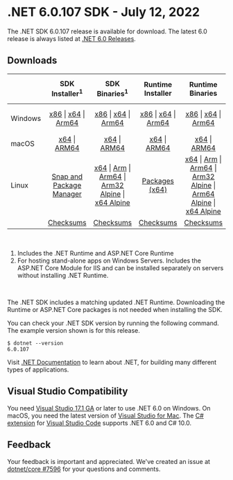 # .NET 6.0.107 SDK - July 12, 2022

The .NET SDK 6.0.107 release is available for download. The latest 6.0 release is always listed at [.NET 6.0 Releases](../README.md).

## Downloads

|           | SDK Installer<sup>1</sup>                        | SDK Binaries<sup>1</sup>                 | Runtime Installer                                        | Runtime Binaries                                 | ASP.NET Core Runtime           |Windows Desktop Runtime          |
| --------- | :------------------------------------------:     | :----------------------:                 | :---------------------------:                            | :-------------------------:                      | :-----------------:            | :-----------------:            |
| Windows   | [x86][dotnet-sdk-win-x86.exe] \| [x64][dotnet-sdk-win-x64.exe] \| [Arm64][dotnet-sdk-win-arm64.exe] | [x86][dotnet-sdk-win-x86.zip] \| [x64][dotnet-sdk-win-x64.zip] \|  [Arm64][dotnet-sdk-win-arm64.zip] | [x86][dotnet-runtime-win-x86.exe] \| [x64][dotnet-runtime-win-x64.exe] \| [Arm64][dotnet-runtime-win-arm64.exe] | [x86][dotnet-runtime-win-x86.zip] \| [x64][dotnet-runtime-win-x64.zip] \| [Arm64][dotnet-runtime-win-arm64.zip] | [x86][aspnetcore-runtime-win-x86.exe] \| [x64][aspnetcore-runtime-win-x64.exe] \|<br/> [Hosting Bundle][dotnet-hosting-win.exe]<sup>2</sup> | [x86][windowsdesktop-runtime-win-x86.exe] \| [x64][windowsdesktop-runtime-win-x64.exe] \| [Arm64][windowsdesktop-runtime-win-arm64.exe] |
| macOS     | [x64][dotnet-sdk-osx-x64.pkg] \| [ARM64][dotnet-sdk-osx-arm64.pkg] | [x64][dotnet-sdk-osx-x64.tar.gz] \| [ARM64][dotnet-sdk-osx-arm64.tar.gz]  | [x64][dotnet-runtime-osx-x64.pkg] \| [ARM64][dotnet-runtime-osx-arm64.pkg] | [x64][dotnet-runtime-osx-x64.tar.gz] \| [ARM64][dotnet-runtime-osx-arm64.tar.gz]| [x64][aspnetcore-runtime-osx-x64.tar.gz] \| [ARM64][aspnetcore-runtime-osx-arm64.tar.gz] | - |<sup>1</sup>
| Linux     |  [Snap and Package Manager](../install-linux.md)  | [x64][dotnet-sdk-linux-x64.tar.gz] \| [Arm][dotnet-sdk-linux-arm.tar.gz]  \| [Arm64][dotnet-sdk-linux-arm64.tar.gz] \| [Arm32 Alpine][dotnet-sdk-linux-musl-arm.tar.gz]  \| [x64 Alpine][dotnet-sdk-linux-musl-x64.tar.gz] | [Packages (x64)][linux-packages] | [x64][dotnet-runtime-linux-x64.tar.gz] \| [Arm][dotnet-runtime-linux-arm.tar.gz] \| [Arm64][dotnet-runtime-linux-arm64.tar.gz] \| [Arm32 Alpine][dotnet-runtime-linux-musl-arm.tar.gz] \| [Arm64 Alpine][dotnet-runtime-linux-musl-arm64.tar.gz] \| [x64 Alpine][dotnet-runtime-linux-musl-x64.tar.gz]  | [x64][aspnetcore-runtime-linux-x64.tar.gz]<sup>1</sup>  \| [Arm][aspnetcore-runtime-linux-arm.tar.gz]<sup>1</sup> \| [Arm64][aspnetcore-runtime-linux-arm64.tar.gz]<sup>1</sup> \| [x64 Alpine][aspnetcore-runtime-linux-musl-x64.tar.gz] | - | <sup>1</sup> |
|  | [Checksums][checksums-sdk]                             | [Checksums][checksums-sdk]                                      | [Checksums][checksums-runtime]                             | [Checksums][checksums-runtime]  | [Checksums][checksums-runtime]  | [Checksums][checksums-runtime]


</br>

1. Includes the .NET Runtime and ASP.NET Core Runtime
2. For hosting stand-alone apps on Windows Servers. Includes the ASP.NET Core Module for IIS and can be installed separately on servers without installing .NET Runtime.

</br>

The .NET SDK includes a matching updated .NET Runtime. Downloading the Runtime or ASP.NET Core packages is not needed when installing the SDK.

You can check your .NET SDK version by running the following command. The example version shown is for this release.

```console
$ dotnet --version
6.0.107
```

Visit [.NET Documentation](https://learn.microsoft.com/dotnet/core/) to learn about .NET, for building many different types of applications.

## Visual Studio Compatibility

You need [Visual Studio 17.1 GA](https://visualstudio.microsoft.com) or later to use .NET 6.0 on Windows. On macOS, you need the latest version of [Visual Studio for Mac](https://visualstudio.microsoft.com/vs/mac/). The [C# extension](https://code.visualstudio.com/docs/languages/dotnet) for [Visual Studio Code](https://code.visualstudio.com/) supports .NET 6.0 and C# 10.0.

## Feedback

Your feedback is important and appreciated. We've created an issue at [dotnet/core #7596](https://github.com/dotnet/core/issues/7596) for your questions and comments.


[blob-runtime]: https://dotnetcli.blob.core.windows.net/dotnet/Runtime/
[blob-sdk]: https://dotnetcli.blob.core.windows.net/dotnet/Sdk/
[release-notes]: https://github.com/dotnet/core/blob/main/release-notes/6.0/6.0.7/6.0.107.md

[checksums-runtime]: https://dotnetcli.blob.core.windows.net/dotnet/checksums/6.0.7-sha.txt
[checksums-sdk]: https://dotnetcli.blob.core.windows.net/dotnet/checksums/6.0.7-sha.txt

[linux-install]: https://learn.microsoft.com/dotnet/core/install/linux
[linux-setup]: https://github.com/dotnet/core/blob/main/Documentation/linux-setup.md

[dotnet-blog]:  https://devblogs.microsoft.com/dotnet/july-2022-updates/
[aspnet-blog]: https://devblogs.microsoft.com/dotnet/announcing-asp-net-core-in-net-6/
[maui-blog]: https://devblogs.microsoft.com/dotnet/update-on-dotnet-maui/
[linux-packages]: ../install-linux.md



[//]: # ( Runtime 6.0.7)
[dotnet-runtime-linux-arm.tar.gz]: https://download.visualstudio.microsoft.com/download/pr/a9be5a0b-5a78-42fe-a387-adb609d115e8/faa10b75513805e36ff7b36044d11507/dotnet-runtime-6.0.7-linux-arm.tar.gz
[dotnet-runtime-linux-arm64.tar.gz]: https://download.visualstudio.microsoft.com/download/pr/f9706e92-c7a1-4dc8-806a-0e95827c5b02/23be52946e4e2425c798208c5f16bb64/dotnet-runtime-6.0.7-linux-arm64.tar.gz
[dotnet-runtime-linux-musl-arm.tar.gz]: https://download.visualstudio.microsoft.com/download/pr/bc3edd96-0350-41e5-9e88-ce1d7895ab8b/abe8c0538a371f105f64d308714f78cf/dotnet-runtime-6.0.7-linux-musl-arm.tar.gz
[dotnet-runtime-linux-musl-arm64.tar.gz]: https://download.visualstudio.microsoft.com/download/pr/309c5907-8b8c-4fff-96ec-63c28af465ef/1b68392e32d74f011c3b40a17f556717/dotnet-runtime-6.0.7-linux-musl-arm64.tar.gz
[dotnet-runtime-linux-musl-x64.tar.gz]: https://download.visualstudio.microsoft.com/download/pr/b094870b-80a9-43d5-b312-e7bf25dc04a6/acbb927eaea3775bc307161f6300ac9c/dotnet-runtime-6.0.7-linux-musl-x64.tar.gz
[dotnet-runtime-linux-x64.tar.gz]: https://download.visualstudio.microsoft.com/download/pr/bd828687-1706-4041-a804-5e93631fe256/d4ec75936459a7e8c772c929edcbfeda/dotnet-runtime-6.0.7-linux-x64.tar.gz
[dotnet-runtime-osx-arm64.pkg]: https://download.visualstudio.microsoft.com/download/pr/ba8b5982-2d85-4b0f-a933-13b1dcca3e2d/a367458c007ef00bf1544754578cf54c/dotnet-runtime-6.0.7-osx-arm64.pkg
[dotnet-runtime-osx-arm64.tar.gz]: https://download.visualstudio.microsoft.com/download/pr/044c6d0f-0ac2-450f-b621-637ca24ab2fb/5cd0c43804f3fde6d09cacbfd8525868/dotnet-runtime-6.0.7-osx-arm64.tar.gz
[dotnet-runtime-osx-x64.pkg]: https://download.visualstudio.microsoft.com/download/pr/3da50ef8-7b22-4f08-95e9-3641416fdc08/ee91bcdbbbb117803e315f673c9d19f1/dotnet-runtime-6.0.7-osx-x64.pkg
[dotnet-runtime-osx-x64.tar.gz]: https://download.visualstudio.microsoft.com/download/pr/97def016-12c7-4e24-b924-772485a41faa/e96d9a0502492efa7de3897467f5972c/dotnet-runtime-6.0.7-osx-x64.tar.gz
[dotnet-runtime-win-arm64.exe]: https://download.visualstudio.microsoft.com/download/pr/44834c32-f8c0-4ff9-9d8b-6c097fa4fb23/683c8ef458a0a8870a757180bb41c0e6/dotnet-runtime-6.0.7-win-arm64.exe
[dotnet-runtime-win-arm64.zip]: https://download.visualstudio.microsoft.com/download/pr/e9b7052c-3fde-4e8b-8e08-deb60bc16058/98eee9da57eb76a3f035112fb1d87ad4/dotnet-runtime-6.0.7-win-arm64.zip
[dotnet-runtime-win-x64.exe]: https://download.visualstudio.microsoft.com/download/pr/175ea216-cfde-4fab-8184-c19ce4c1e349/05f550b728c9f53e3e14ec54f40f42aa/dotnet-runtime-6.0.7-win-x64.exe
[dotnet-runtime-win-x64.zip]: https://download.visualstudio.microsoft.com/download/pr/5cd66804-64a8-45e5-886e-708788fc8029/0fb15515f1a8661b973ad7222d277d0a/dotnet-runtime-6.0.7-win-x64.zip
[dotnet-runtime-win-x86.exe]: https://download.visualstudio.microsoft.com/download/pr/b26d33ca-ff50-48c0-9f97-cf936e917f82/a145bfd75fef7255df427fcc417c36e5/dotnet-runtime-6.0.7-win-x86.exe
[dotnet-runtime-win-x86.zip]: https://download.visualstudio.microsoft.com/download/pr/a549cf2d-5198-477c-b5ee-afc5fb6f2ddd/a3a43236eb7338685c8d2932db60115b/dotnet-runtime-6.0.7-win-x86.zip

[//]: # ( WindowsDesktop 6.0.7)
[windowsdesktop-runtime-win-arm64.exe]: https://download.visualstudio.microsoft.com/download/pr/f33cf7ce-bf03-428c-8aa7-e32ef6d7ddc6/e61dc60fce686844c41ec2901ad5b01e/windowsdesktop-runtime-6.0.7-win-arm64.exe
[windowsdesktop-runtime-win-arm64.zip]: https://download.visualstudio.microsoft.com/download/pr/92af07e6-3e09-493d-a923-f36f59d1f99e/af0aba8b427c8fc7e76c1ff411c9d9ed/windowsdesktop-runtime-6.0.7-win-arm64.zip
[windowsdesktop-runtime-win-x64.exe]: https://download.visualstudio.microsoft.com/download/pr/dc0e0e83-0115-4518-8b6a-590ed594f38a/65b63e41f6a80decb37fa3c5af79a53d/windowsdesktop-runtime-6.0.7-win-x64.exe
[windowsdesktop-runtime-win-x64.zip]: https://download.visualstudio.microsoft.com/download/pr/516a8e99-13f9-4b75-bb0b-915474ef697b/f8063599bc9128ca6e64ff7ef9b60383/windowsdesktop-runtime-6.0.7-win-x64.zip
[windowsdesktop-runtime-win-x86.exe]: https://download.visualstudio.microsoft.com/download/pr/f21307ec-9007-48ba-80cb-0b1b7c3c212a/366a3d6b4c092d85d7979c6bb818f1b6/windowsdesktop-runtime-6.0.7-win-x86.exe
[windowsdesktop-runtime-win-x86.zip]: https://download.visualstudio.microsoft.com/download/pr/c4e00967-8611-4e27-9b4b-5b23067265a3/0dea22d1d07fb5a21745bd758ade744d/windowsdesktop-runtime-6.0.7-win-x86.zip

[//]: # ( ASP 6.0.7)
[aspnetcore-runtime-linux-arm.tar.gz]: https://download.visualstudio.microsoft.com/download/pr/228e3f86-84fa-4109-9655-2a381acbd6c1/eb174b5083bb639d8b219b7cb11fa50f/aspnetcore-runtime-6.0.7-linux-arm.tar.gz
[aspnetcore-runtime-linux-arm64.tar.gz]: https://download.visualstudio.microsoft.com/download/pr/b79c5fa9-a08d-4534-9424-4bacfc3cdc3d/449179d6fe8cda05f52b7be0f6828eb0/aspnetcore-runtime-6.0.7-linux-arm64.tar.gz
[aspnetcore-runtime-linux-musl-arm.tar.gz]: https://download.visualstudio.microsoft.com/download/pr/451a391e-5a04-47b2-af06-716eef35f583/0d75643777814a60f614d183848ba2d8/aspnetcore-runtime-6.0.7-linux-musl-arm.tar.gz
[aspnetcore-runtime-linux-musl-arm64.tar.gz]: https://download.visualstudio.microsoft.com/download/pr/2a19f8c9-9381-42a7-bbd4-4c611b1b7ff7/791479159cbe3079b17911e6a687206f/aspnetcore-runtime-6.0.7-linux-musl-arm64.tar.gz
[aspnetcore-runtime-linux-musl-x64.tar.gz]: https://download.visualstudio.microsoft.com/download/pr/4d0afe6e-9076-494d-bbdb-4e0999613ff5/814f81655f7297e6962875a6cbffb227/aspnetcore-runtime-6.0.7-linux-musl-x64.tar.gz
[aspnetcore-runtime-linux-x64.tar.gz]: https://download.visualstudio.microsoft.com/download/pr/98271725-1784-407c-841a-64d87c674512/b433af33506c816e3b5838f5c65d990a/aspnetcore-runtime-6.0.7-linux-x64.tar.gz
[aspnetcore-runtime-osx-arm64.tar.gz]: https://download.visualstudio.microsoft.com/download/pr/3d952783-f61f-4399-841a-fa5b5aeffded/15580a465dec6a7c67107e3f96d6da13/aspnetcore-runtime-6.0.7-osx-arm64.tar.gz
[aspnetcore-runtime-osx-x64.tar.gz]: https://download.visualstudio.microsoft.com/download/pr/5b4d2b0e-607e-4f9a-944f-0acdefd828d9/79a0271038df505617ef800587a92858/aspnetcore-runtime-6.0.7-osx-x64.tar.gz
[aspnetcore-runtime-win-arm64.zip]: https://download.visualstudio.microsoft.com/download/pr/556c57fd-ee7f-42ad-a5ef-f0c1ae30fddd/8dc564bca48badb00a53111922eb19e1/aspnetcore-runtime-6.0.7-win-arm64.zip
[aspnetcore-runtime-win-x64.exe]: https://download.visualstudio.microsoft.com/download/pr/c4c86d02-a47b-4bd4-b73d-ec3be19e5245/76c673e22a120464c95f85bef342a361/aspnetcore-runtime-6.0.7-win-x64.exe
[aspnetcore-runtime-win-x64.zip]: https://download.visualstudio.microsoft.com/download/pr/1b11ff50-0e82-4a0c-9b1e-99347d218671/0f20eb26cbac962090ca27af88aa2c24/aspnetcore-runtime-6.0.7-win-x64.zip
[aspnetcore-runtime-win-x86.exe]: https://download.visualstudio.microsoft.com/download/pr/a6f2f0c7-07ff-4255-88e6-707b84990828/db97169bf75388792cb52881dcc6afbc/aspnetcore-runtime-6.0.7-win-x86.exe
[aspnetcore-runtime-win-x86.zip]: https://download.visualstudio.microsoft.com/download/pr/b3a7c46e-6e53-4aac-bdc3-a8a7f15efefe/37049c002ffd567eab9729a9d0a47e38/aspnetcore-runtime-6.0.7-win-x86.zip
[dotnet-hosting-win.exe]: https://download.visualstudio.microsoft.com/download/pr/7de08ae2-75e6-49b8-b04a-31526204fa7b/c1cee44a509495e4bb0bba49f52c719a/dotnet-hosting-6.0.7-win.exe

[//]: # ( SDK 6.0.107)
[dotnet-sdk-linux-arm.tar.gz]: https://download.visualstudio.microsoft.com/download/pr/e69db7cd-ea5c-40ea-87cd-cc567cbd6c3f/0765ead789975a5f4359fe44e3e7596a/dotnet-sdk-6.0.107-linux-arm.tar.gz
[dotnet-sdk-linux-arm64.tar.gz]: https://download.visualstudio.microsoft.com/download/pr/dd4f49ba-39b0-4358-bd82-18cb5b1350d1/ec891910fd6f13c22448a8162fe1f017/dotnet-sdk-6.0.107-linux-arm64.tar.gz
[dotnet-sdk-linux-musl-arm.tar.gz]: https://download.visualstudio.microsoft.com/download/pr/b9318991-ee50-417d-917e-85ea1669bf05/cb3c6c871562c3d19ae5b175e0d8d376/dotnet-sdk-6.0.107-linux-musl-arm.tar.gz
[dotnet-sdk-linux-musl-arm64.tar.gz]: https://download.visualstudio.microsoft.com/download/pr/e4542652-8fbd-4d47-9be4-0fdac3b1321f/3e3a78122dfd8400cf38eec6174c82ce/dotnet-sdk-6.0.107-linux-musl-arm64.tar.gz
[dotnet-sdk-linux-musl-x64.tar.gz]: https://download.visualstudio.microsoft.com/download/pr/75eb1df0-1b89-4d21-a73c-17bf5ee52b7b/dd5935a672fc7098fba37a5da9d7e8f3/dotnet-sdk-6.0.107-linux-musl-x64.tar.gz
[dotnet-sdk-linux-x64.tar.gz]: https://download.visualstudio.microsoft.com/download/pr/1cf99a7b-0eb2-42b1-8902-7ba3bbc825c2/05c48fc1df50db04762a852b321779ce/dotnet-sdk-6.0.107-linux-x64.tar.gz
[dotnet-sdk-osx-arm64.pkg]: https://download.visualstudio.microsoft.com/download/pr/bebd8bc5-f162-4584-bab0-1260bf4d0d82/a6f97ac393bc4fb8976b65703c981566/dotnet-sdk-6.0.107-osx-arm64.pkg
[dotnet-sdk-osx-arm64.tar.gz]: https://download.visualstudio.microsoft.com/download/pr/f92549f1-a978-4f76-bc34-2e93061340da/438aa991076aace14073078748dc8e10/dotnet-sdk-6.0.107-osx-arm64.tar.gz
[dotnet-sdk-osx-x64.pkg]: https://download.visualstudio.microsoft.com/download/pr/882184bd-1ea8-4f72-8e1c-4f22e5f6a14e/1acd236d6682d7f6ddebe4ee31878199/dotnet-sdk-6.0.107-osx-x64.pkg
[dotnet-sdk-osx-x64.tar.gz]: https://download.visualstudio.microsoft.com/download/pr/10473f47-bf6b-49cb-89dd-41de18dd3494/971bb4305c97951e4efd5a063b61e4bf/dotnet-sdk-6.0.107-osx-x64.tar.gz
[dotnet-sdk-win-arm64.exe]: https://download.visualstudio.microsoft.com/download/pr/07897206-2ac4-450c-8a4e-983c706e8a58/73d0366a5e91836082fac62a8fa4a6ae/dotnet-sdk-6.0.107-win-arm64.exe
[dotnet-sdk-win-arm64.zip]: https://download.visualstudio.microsoft.com/download/pr/e980a5d7-6801-4c4e-90ae-30ba97311b68/467ff9470f07525bc0e00c5219f2bd86/dotnet-sdk-6.0.107-win-arm64.zip
[dotnet-sdk-win-x64.exe]: https://download.visualstudio.microsoft.com/download/pr/cbdd7e5f-a031-4ed1-bc98-b838c9f7920e/46a63d54fbfe0d8e2ebdb3ef85ba6b32/dotnet-sdk-6.0.107-win-x64.exe
[dotnet-sdk-win-x64.zip]: https://download.visualstudio.microsoft.com/download/pr/5dad33d8-a389-4d80-8099-b6fe46416191/4b656bf694e80c8ee9f43ce6857ee806/dotnet-sdk-6.0.107-win-x64.zip
[dotnet-sdk-win-x86.exe]: https://download.visualstudio.microsoft.com/download/pr/ca576b4b-9692-4721-9acc-b46cae33194c/14fca8058716dc054cf88c35a0473695/dotnet-sdk-6.0.107-win-x86.exe
[dotnet-sdk-win-x86.zip]: https://download.visualstudio.microsoft.com/download/pr/a2d6eee6-9a0e-4471-8b64-6992f3ee5bdc/e3c5a277f6ce49a686b4a8392c190cb1/dotnet-sdk-6.0.107-win-x86.zip


